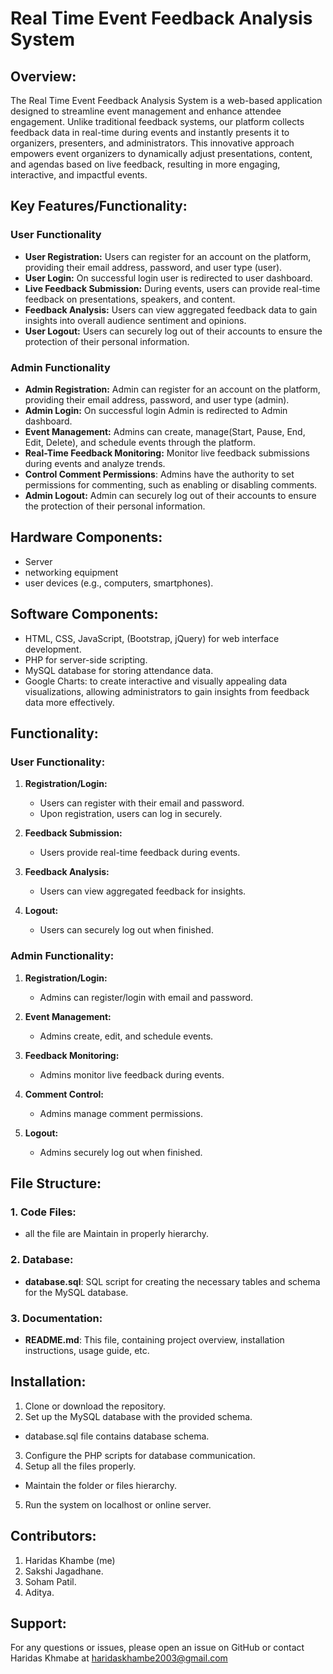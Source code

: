 
# Real Time Event Feedback Analysis System

## Overview:
The Real Time Event Feedback Analysis System is a web-based application designed to streamline event management and enhance attendee engagement. Unlike traditional feedback systems, our platform collects feedback data in real-time during events and instantly presents it to organizers, presenters, and administrators. This innovative approach empowers event organizers to dynamically adjust presentations, content, and agendas based on live feedback, resulting in more engaging, interactive, and impactful events.

## Key Features/Functionality:
### User Functionality 
- **User Registration:** Users can register for an account on the platform, providing their email address, password, and user type (user).
- **User Login:** On successful login user is redirected to user dashboard.
- **Live Feedback Submission:** During events, users can provide real-time feedback on presentations, speakers, and content.
- **Feedback Analysis:** Users can view aggregated feedback data to gain insights into overall audience sentiment and opinions.
- **User Logout:** Users can securely log out of their accounts to ensure the protection of their personal information.
### Admin Functionality
- **Admin Registration:** Admin can register for an account on the platform, providing their email address, password, and user type (admin).
- **Admin Login:** On successful login Admin is redirected to Admin dashboard.
- **Event Management:** Admins can create, manage(Start, Pause, End, Edit, Delete), and schedule events through the platform.
- **Real-Time Feedback Monitoring:** Monitor live feedback submissions during events and analyze trends.
- **Control Comment Permissions**: Admins have the authority to set permissions for commenting, such as enabling or disabling comments.
- **Admin Logout:** Admin can securely log out of their accounts to ensure the protection of their personal information.


## Hardware Components:
- Server
- networking equipment
- user devices (e.g., computers, smartphones).


## Software Components:
- HTML, CSS, JavaScript, (Bootstrap, jQuery) for web interface development.
- PHP for server-side scripting.
- MySQL database for storing attendance data.
- Google Charts: to create interactive and visually appealing data visualizations, allowing administrators to gain insights from feedback data more effectively.

## Functionality:
### User Functionality:
1. **Registration/Login:**
   - Users can register with their email and password.
   - Upon registration, users can log in securely.

2. **Feedback Submission:**
   - Users provide real-time feedback during events.

3. **Feedback Analysis:**
   - Users can view aggregated feedback for insights.

4. **Logout:**
   - Users can securely log out when finished.

### Admin Functionality:
   1. **Registration/Login:**
       - Admins can register/login with email and password.
   
   2. **Event Management:**
       - Admins create, edit, and schedule events.
   
   3. **Feedback Monitoring:**
       - Admins monitor live feedback during events.
   
   4. **Comment Control:**
       - Admins manage comment permissions.
   
   5. **Logout:**
       - Admins securely log out when finished.

## File Structure:

### 1. Code Files: 
- all the file are Maintain in properly hierarchy.
### 2. Database:
- **database.sql**: SQL script for creating the necessary tables and schema for the MySQL database.

### 3. Documentation:
- **README.md**: This file, containing project overview, installation instructions, usage guide, etc.



## Installation:
1. Clone or download the repository.
2. Set up the MySQL database with the provided schema.
- database.sql file contains database schema.
3. Configure the PHP scripts for database communication.
4. Setup all the files  properly.
- Maintain the folder or files hierarchy. 
5. Run the system on localhost or online server.

## Contributors:

1. Haridas Khambe (me)
2. Sakshi Jagadhane.
3. Soham Patil.
4. Aditya.

## Support:
For any questions or issues, please open an issue on GitHub or contact Haridas Khmabe at haridaskhambe2003@gmail.com

